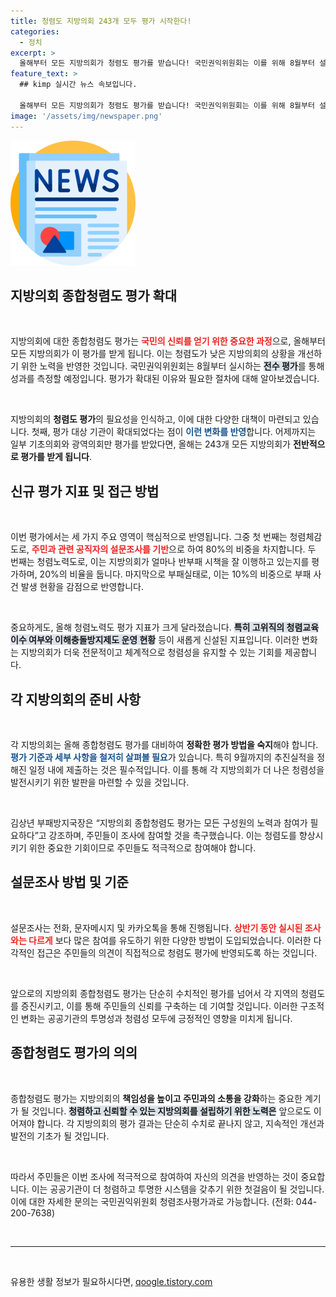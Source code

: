 ```yaml
---
title: 청렴도 지방의회 243개 모두 평가 시작한다!
categories:
  - 정치
excerpt: >
  올해부터 모든 지방의회가 청렴도 평가를 받습니다! 국민권익위원회는 이를 위해 8월부터 설문조사를 실시, 청렴수준 개선에 나섭니다. 과연 각 지방의회가 주민의 기대에 부응할 수 있을까요?
feature_text: >
  ## kimp 실시간 뉴스 속보입니다.

  올해부터 모든 지방의회가 청렴도 평가를 받습니다! 국민권익위원회는 이를 위해 8월부터 설문조사를 실시, 청렴수준 개선에 나섭니다. 과연 각 지방의회가 주민의 기대에 부응할 수 있을까요?
image: '/assets/img/newspaper.png'
---
```


<p><img src="/assets/img/newspaper.png" alt="kimplant 속보" /></p>

<h2 data-ke-size="size26">지방의회 종합청렴도 평가 확대</h2>

<p data-ke-size="size16">&nbsp;</p>

<p>지방의회에 대한 종합청렴도 평가는 <b><span style="color: #ee2323;">국민의 신뢰를 얻기 위한 중요한 과정</span></b>으로, 올해부터 모든 지방의회가 이 평가를 받게 됩니다. 이는 청렴도가 낮은 지방의회의 상황을 개선하기 위한 노력을 반영한 것입니다. 국민권익위원회는 8월부터 실시하는 <b><span style="background-color: #21538527;">전수 평가</span></b>를 통해 성과를 측정할 예정입니다. 평가가 확대된 이유와 필요한 절차에 대해 알아보겠습니다.</p>

<p data-ke-size="size16">&nbsp;</p>

<p>지방의회의 <b>청렴도 평가</b>의 필요성을 인식하고, 이에 대한 다양한 대책이 마련되고 있습니다. 첫째, 평가 대상 기관이 확대되었다는 점이 <b><span style="color: #1a5490;">이런 변화를 반영</span></b>합니다. 어제까지는 일부 기초의회와 광역의회만 평가를 받았다면, 올해는 243개 모든 지방의회가 <b>전반적으로 평가를 받게 됩니다</b>.</p>

<h2 data-ke-size="size26">신규 평가 지표 및 접근 방법</h2>

<p data-ke-size="size16">&nbsp;</p>

<p>이번 평가에서는 세 가지 주요 영역이 핵심적으로 반영됩니다. 그중 첫 번째는 청렴체감도로, <b><span style="color: #ee2323;">주민과 관련 공직자의 설문조사를 기반</span></b>으로 하여 80%의 비중을 차지합니다. 두 번째는 청렴노력도로, 이는 지방의회가 얼마나 반부패 시책을 잘 이행하고 있는지를 평가하며, 20%의 비율을 둡니다. 마지막으로 부패실태로, 이는 10%의 비중으로 부패 사건 발생 현황을 감점으로 반영합니다.</p>

<p data-ke-size="size16">&nbsp;</p>

<p>중요하게도, 올해 청렴노력도 평가 지표가 크게 달라졌습니다. <b><span style="background-color: #21538527;">특히 고위직의 청렴교육 이수 여부와 이해충돌방지제도 운영 현황</span></b> 등이 새롭게 신설된 지표입니다. 이러한 변화는 지방의회가 더욱 전문적이고 체계적으로 청렴성을 유지할 수 있는 기회를 제공합니다.</p>

<h2 data-ke-size="size26">각 지방의회의 준비 사항</h2>

<p data-ke-size="size16">&nbsp;</p>

<p>각 지방의회는 올해 종합청렴도 평가를 대비하여 <b>정확한 평가 방법을 숙지</b>해야 합니다. <b><span style="color: #1a5490;">평가 기준과 세부 사항을 철저히 살펴볼 필요</span></b>가 있습니다. 특히 9월까지의 추진실적을 정해진 일정 내에 제출하는 것은 필수적입니다. 이를 통해 각 지방의회가 더 나은 청렴성을 발전시키기 위한 발판을 마련할 수 있을 것입니다.</p>

<p data-ke-size="size16">&nbsp;</p>

<p>김상년 부패방지국장은 “지방의회 종합청렴도 평가는 모든 구성원의 노력과 참여가 필요하다”고 강조하며, 주민들이 조사에 참여할 것을 촉구했습니다. 이는 청렴도를 향상시키기 위한 중요한 기회이므로 주민들도 적극적으로 참여해야 합니다.</p>

<h2 data-ke-size="size26">설문조사 방법 및 기준</h2>

<p data-ke-size="size16">&nbsp;</p>

<p>설문조사는 전화, 문자메시지 및 카카오톡을 통해 진행됩니다. <b><span style="color: #ee2323;">상반기 동안 실시된 조사와는 다르게</span></b> 보다 많은 참여를 유도하기 위한 다양한 방법이 도입되었습니다. 이러한 다각적인 접근은 주민들의 의견이 직접적으로 청렴도 평가에 반영되도록 하는 것입니다.</p>

<p data-ke-size="size16">&nbsp;</p>

<p>앞으로의 지방의회 종합청렴도 평가는 단순히 수치적인 평가를 넘어서 각 지역의 청렴도를 증진시키고, 이를 통해 주민들의 신뢰를 구축하는 데 기여할 것입니다. 이러한 구조적인 변화는 공공기관의 투명성과 청렴성 모두에 긍정적인 영향을 미치게 됩니다.</p>

<h2 data-ke-size="size26">종합청렴도 평가의 의의</h2>

<p data-ke-size="size16">&nbsp;</p>

<p>종합청렴도 평가는 지방의회의 <b>책임성을 높이고 주민과의 소통을 강화</b>하는 중요한 계기가 될 것입니다. <b><span style="background-color: #21538527;">청렴하고 신뢰할 수 있는 지방의회를 설립하기 위한 노력은</span></b> 앞으로도 이어져야 합니다. 각 지방의회의 평가 결과는 단순히 수치로 끝나지 않고, 지속적인 개선과 발전의 기초가 될 것입니다.</p>

<p data-ke-size="size16">&nbsp;</p>

<p>따라서 주민들은 이번 조사에 적극적으로 참여하여 자신의 의견을 반영하는 것이 중요합니다. 이는 공공기관이 더 청렴하고 투명한 시스템을 갖추기 위한 첫걸음이 될 것입니다. 이에 대한 자세한 문의는 국민권익위원회 청렴조사평가과로 가능합니다. (전화: 044-200-7638)</p>

<p data-ke-size="size16">&nbsp;</p>

<hr>

<p data-ke-size="size16">&nbsp;</p>
유용한 생활 정보가 필요하시다면, <a href="https://qoogle.tistory.com" rel="dofollow">qoogle.tistory.com</a>


